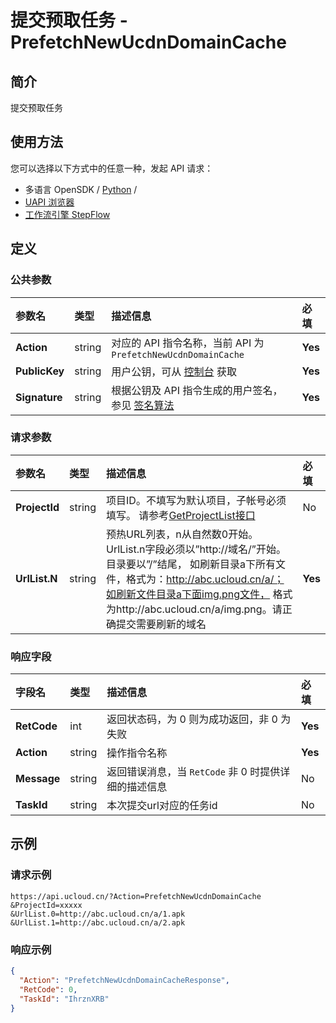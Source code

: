 # 提交预取任务 - PrefetchNewUcdnDomainCache

## 简介

提交预取任务






## 使用方法

您可以选择以下方式中的任意一种，发起 API 请求：
- 多语言 OpenSDK / [Python](https://github.com/ucloud/ucloud-sdk-python3) /
- [UAPI 浏览器](https://console.ucloud.cn/uapi/detail?id=PrefetchNewUcdnDomainCache)
- [工作流引擎 StepFlow](https://console.ucloud.cn/stepflow/manage/)


## 定义

### 公共参数

| 参数名 | 类型 | 描述信息 | 必填 |
|:---|:---|:---|:---|
| **Action**     | string  | 对应的 API 指令名称，当前 API 为 `PrefetchNewUcdnDomainCache`                        | **Yes** |
| **PublicKey**  | string  | 用户公钥，可从 [控制台](https://console.ucloud.cn/uapi/apikey) 获取                                             | **Yes** |
| **Signature**  | string  | 根据公钥及 API 指令生成的用户签名，参见 [签名算法](api/summary/signature.md)  | **Yes** |

### 请求参数

| 参数名 | 类型 | 描述信息 | 必填 |
|:---|:---|:---|:---|
| **ProjectId** | string | 项目ID。不填写为默认项目，子帐号必须填写。 请参考[GetProjectList接口](api/summary/get_project_list) |No|
| **UrlList.N** | string | 预热URL列表，n从自然数0开始。UrlList.n字段必须以”http://域名/”开始。目录要以”/”结尾， 如刷新目录a下所有文件，格式为：http://abc.ucloud.cn/a/；如刷新文件目录a下面img.png文件， 格式为http://abc.ucloud.cn/a/img.png。请正确提交需要刷新的域名 |**Yes**|

### 响应字段

| 字段名 | 类型 | 描述信息 | 必填 |
|:---|:---|:---|:---|
| **RetCode** | int | 返回状态码，为 0 则为成功返回，非 0 为失败 |**Yes**|
| **Action** | string | 操作指令名称 |**Yes**|
| **Message** | string | 返回错误消息，当 `RetCode` 非 0 时提供详细的描述信息 |No|
| **TaskId** | string | 本次提交url对应的任务id |No|




## 示例

### 请求示例
    
```
https://api.ucloud.cn/?Action=PrefetchNewUcdnDomainCache
&ProjectId=xxxxx
&UrlList.0=http://abc.ucloud.cn/a/1.apk
&UrlList.1=http://abc.ucloud.cn/a/2.apk
```

### 响应示例
    
```json
{
  "Action": "PrefetchNewUcdnDomainCacheResponse",
  "RetCode": 0,
  "TaskId": "IhrznXRB"
}
```






